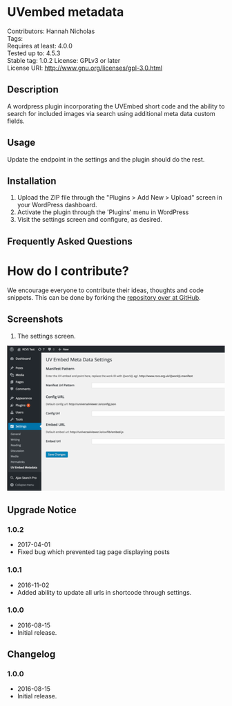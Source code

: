 # UVembed metadata
Contributors: Hannah Nicholas  
Tags:  
Requires at least: 4.0.0  
Tested up to: 4.5.3  
Stable tag: 1.0.2 
License: GPLv3 or later  
License URI: http://www.gnu.org/licenses/gpl-3.0.html  

## Description

A wordpress plugin incorporating the  UVEmbed short code and the ability to search for included images via search using additional meta data custom fields. 

## Usage

Update the endpoint in the settings and the plugin should do the rest.

## Installation

1. Upload the ZIP file through the "Plugins > Add New > Upload" screen in your WordPress dashboard.
1. Activate the plugin through the 'Plugins' menu in WordPress
1. Visit the settings screen and configure, as desired.

## Frequently Asked Questions

# How do I contribute?

We encourage everyone to contribute their ideas, thoughts and code snippets. This can be done by forking the [repository over at GitHub](http://github.com/digirati-co-uk/uvembed-metadata/).

## Screenshots

1. The settings screen.

![The settings screen](settings-screenshot.png "Settings screen")

## Upgrade Notice

### 1.0.2 ###
* 2017-04-01
* Fixed bug which prevented tag page displaying posts

### 1.0.1 ###
* 2016-11-02
* Added ability to update all urls in shortcode through settings.

### 1.0.0 ###
* 2016-08-15
* Initial release.

## Changelog

### 1.0.0 ###
* 2016-08-15
* Initial release.